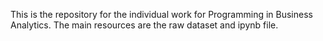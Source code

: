 This is the repository for the individual work for Programming in Business Analytics. 
The main resources are the raw dataset and ipynb file.
